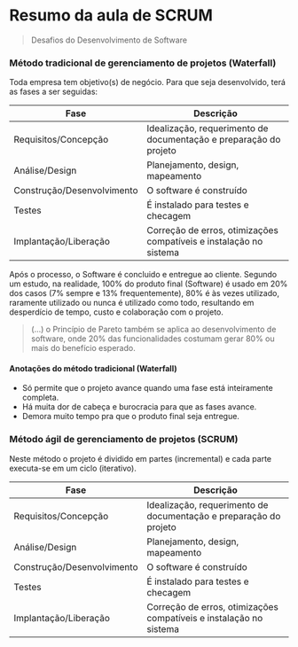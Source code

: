 # Resumo da aula de **SCRUM**
> Desafios do Desenvolvimento de Software

### Método tradicional de gerenciamento de projetos (Waterfall)

Toda empresa tem objetivo(s) de negócio. Para que seja desenvolvido, terá as fases a ser seguidas:

| Fase | Descrição |
| ---- | --------- |
| Requisitos/Concepção | Idealização, requerimento de documentação e preparação do projeto |
| Análise/Design | Planejamento, design, mapeamento |
| Construção/Desenvolvimento | O software é construído |
| Testes | É instalado para testes e checagem |
| Implantação/Liberação | Correção de erros, otimizações compatíveis e instalação no sistema |

Após o processo, o Software é concluido e entregue ao cliente.
Segundo um estudo, na realidade, 100% do produto final (Software) é usado em 20% dos casos (7% sempre e 13% frequentemente), 80% é às vezes utilizado, raramente utilizado ou nunca é utilizado como todo, resultando em desperdício de tempo, custo e colaboração com o projeto.
> (...) o Princípio de Pareto também se aplica ao desenvolvimento de software, onde 20% das funcionalidades costumam gerar 80% ou mais do benefício esperado.

#### Anotações do método tradicional (Waterfall)
- Só permite que o projeto avance quando uma fase está inteiramente completa.
- Há muita dor de cabeça e burocracia para que as fases avance.
- Demora muito tempo pra que o produto final seja entregue.

### Método ágil de gerenciamento de projetos (SCRUM)

Neste método o projeto é dividido em partes (incremental) e cada parte executa-se em um ciclo (iterativo).

| Fase | Descrição |
| --------------------------- | ------------------ |
| Requisitos/Concepção | Idealização, requerimento de documentação e preparação do projeto |
| Análise/Design | Planejamento, design, mapeamento |
| Construção/Desenvolvimento | O software é construído |
| Testes | É instalado para testes e checagem |
| Implantação/Liberação | Correção de erros, otimizações compatíveis e instalação no sistema |